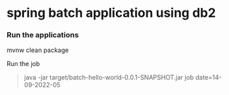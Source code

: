 # spring batch application using db2
### Run the applications
mvnw clean package

Run the job
>java -jar target/batch-hello-world-0.0.1-SNAPSHOT.jar job date=14-09-2022-05